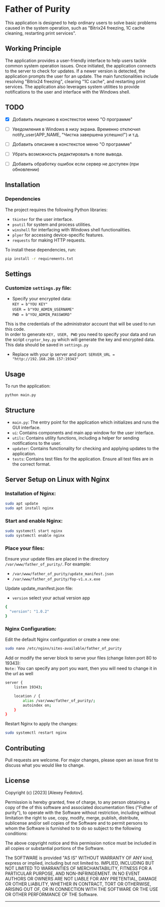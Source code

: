 
# Father of Purity

This application is designed to help ordinary users to solve basic problems caused in the system operation, such as "Bitrix24 freezing, 1C cache cleaning, restarting print services".

## Working Principle

The application provides a user-friendly interface to help users tackle common system operation issues. Once initiated, the application connects to the server to check for updates. If a newer version is detected, the application prompts the user for an update. The main functionalities include resolving "Bitrix24 freezing", clearing "1C cache", and restarting print services. The application also leverages system utilities to provide notifications to the user and interface with the Windows shell.

## TODO

- [x] Добавить лицензию в констекстое меню "О программе"
- [ ] Уведомления в Windows в низу экрана. Временно отключил notify_user(APP_NAME, "Чистка завершена успешно!") и т.д.
- [ ] Добавить описание в констекстое меню "О программе"
- [ ] Убрать возможность редактировать в поле вывода.
- [ ] Добавить обработку ошибок если сервер не доступен (при обновлении)


## Installation

### Dependencies
The project requires the following Python libraries:
- `tkinter` for the user interface.
- `psutil` for system and process utilities.
- `winshell` for interfacing with Windows shell functionalities.
- `plyer` for accessing device-specific features.
- `requests` for making HTTP requests.

To install these dependencies, run:
```bash
pip install -r requirements.txt
```

## Settings

### Customize `settings.py` file:<br/> 

- Specify your encrypted data: <br/> 
    `KEY = b"YOU KEY"`<br/> 
    `USER = b"YOU_ADMIN_USERNAME"`<br/> 
    `PWD = b"YOU_ADMIN_PASSWORD"`<br/> 

This is the credentials of the administrator account that will be used to run this code. <br/>
In order to generate `KEY, USER, PWD` you need to specify your data and run the script `cryptor_key.py` which will generate 
the key and encrypted data. This data should be saved in `settings.py`

- Replace with your ip server and port:
    `SERVER_URL = "http://192.168.200.157:19343"`


## Usage

To run the application:
```bash
python main.py
```

## Structure

- `main.py`: The entry point for the application which initializes and runs the GUI interface.
- `ui`: Contains components and main app window for the user interface.
- `utils`: Contains utility functions, including a helper for sending notifications to the user.
- `updater`: Contains functionality for checking and applying updates to the application.
- `tests`: Contains test files for the application. Ensure all test files are in the correct format.


## Server Setup on Linux with Nginx

### Installation of Nginx:
```bash
sudo apt update
sudo apt install nginx
```

### Start and enable Nginx:
```bash
sudo systemctl start nginx
sudo systemctl enable nginx
```

### Place your files:
Ensure your update files are placed in the directory `/var/www/father_of_purity/`. For example:
- `/var/www/father_of_purity/update_manifest.json`
- `/var/www/father_of_purity/fop-v1.x.x.exe`

Update update_manifest.json file:
- `version` select your actual version app

```bash
{
  "version": "1.0.2"
}
```

### Nginx Configuration:
Edit the default Nginx configuration or create a new one:
```bash
sudo nano /etc/nginx/sites-available/father_of_purity
```

Add or modify the server block to serve your files (change listen port 80 to 19343):<br/> 
`Note:` You can specify any port you want, then you will need to change it in the url as well
```bash
server {
    listen 19343;

    location / {
        alias /var/www/father_of_purity/;
        autoindex on;
    }
}
```

Restart Nginx to apply the changes:
```bash
sudo systemctl restart nginx
```

## Contributing

Pull requests are welcome. For major changes, please open an issue first to discuss what you would like to change.

## License

Copyright (c) [2023] [Alexey Fedotov].

Permission is hereby granted, free of charge, to any person obtaining a copy of the
of this software and associated documentation files ("Futher of purity"), to operate
with the Software without restriction, including without limitation the right to
use, copy, modify, merge, publish, distribute, sublicense and/or sell
copies of the Software and to permit persons to whom the Software is furnished to
to do so subject to the following conditions:

The above copyright notice and this permission notice must be included in all
copies or substantial portions of the Software.

The SOFTWARE is provided "AS IS" WITHOUT WARRANTY OF ANY kind, express or implied, including but not limited to.
IMPLIED, INCLUDING BUT NOT LIMITED TO WARRANTIES OF MERCHANTABILITY,
FITNESS FOR A PARTICULAR PURPOSE, AND NON-INFRINGEMENT. IN NO EVENT
AUTHORS OR OWNERS ARE NOT LIABLE FOR ANY PRETENTIAL, DAMAGE OR OTHER
LIABILITY, WHETHER IN CONTRACT, TORT OR OTHERWISE, ARISING OUT OF,
OR IN CONNECTION WITH THE SOFTWARE OR THE USE OR OTHER PERFORMANCE OF THE
Software.

---